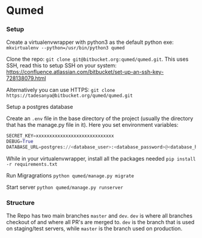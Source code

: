 # Qumed

### Setup
Create a virtualenvwrapper with python3 as the default python exe:
`mkvirtualenv --python=/usr/bin/python3 qumed`

Clone the repo:
`git clone git@bitbucket.org:qumed/qumed.git`.
This uses SSH, read this to setup SSH on your system: https://confluence.atlassian.com/bitbucket/set-up-an-ssh-key-728138079.html

Alternatively you can use HTTPS:
`git clone https://tadesanya@bitbucket.org/qumed/qumed.git`

Setup a postgres database

Create an `.env` file in the base directory of the project (usually the directory that has the manage.py file in it).
Here you set environment variables:
```python
SECRET_KEY=xxxxxxxxxxxxxxxxxxxxxxxxxxxxx
DEBUG=True
DATABASE_URL=postgres://<database_user>:<database_password>@<database_host>:<database_port>/<database_name>
```

While in your virtualenvwrapper, install all the packages needed
`pip install -r requirements.txt`

Run Migragrations `python qumed/manage.py migrate`

Start server `python qumed/manage.py runserver`

### Structure
The Repo has two main branches `master` and `dev`. 
`dev` is where all branches checkout of and where all PR's are merged to. `dev` is the branch that is used on staging/test servers, while `master` is the branch used on production. 